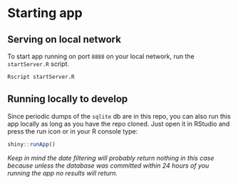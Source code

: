 # Starting app

## Serving on local network

To start app running on port `8888` on your local network, run the `startServer.R` script.

```bash
Rscript startServer.R
```

## Running locally to develop

Since periodic dumps of the `sqlite` db are in this repo, you can also run this app locally as long as you have the repo cloned. Just open it in RStudio and press the run icon or in your R console type:

```R
shiny::runApp()
```

_Keep in mind the date filtering will probably return nothing in this case because unless the database was committed within 24 hours of you running the app no results will return._

